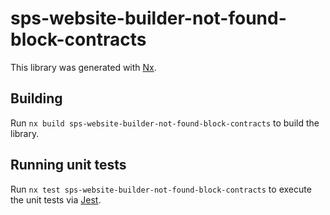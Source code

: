 # sps-website-builder-not-found-block-contracts

This library was generated with [Nx](https://nx.dev).

## Building

Run `nx build sps-website-builder-not-found-block-contracts` to build the library.

## Running unit tests

Run `nx test sps-website-builder-not-found-block-contracts` to execute the unit tests via [Jest](https://jestjs.io).
